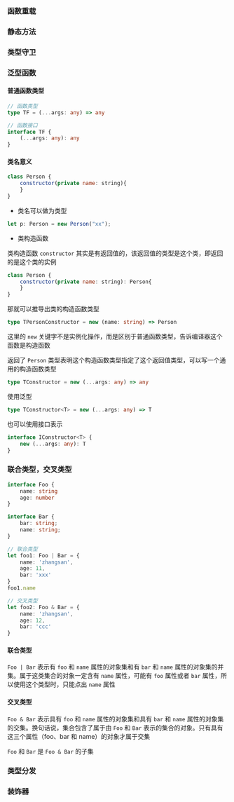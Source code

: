 ### 函数重载

### 静态方法

### 类型守卫

### 泛型函数

#### 普通函数类型

```typescript
// 函数类型
type TF = (...args: any) => any

// 函数接口
interface TF {
    (...args: any): any
}
```

#### 类名意义

```javascript
class Person {
    constructor(private name: string){
    }
}
```

- 类名可以做为类型

```javascript
let p: Person = new Person("xx");
```

- 类构造函数

类构造函数 `constructor` 其实是有返回值的，该返回值的类型是这个类，即返回的是这个类的实例

```javascript
class Person {
    constructor(private name: string): Person{
    }
}
```

那就可以推导出类的构造函数类型

```typescript
type TPersonConstructor = new (name: string) => Person
```

这里的 `new` 关键字不是实例化操作，而是区别于普通函数类型，告诉编译器这个函数是构造函数

返回了 `Person` 类型表明这个构造函数类型指定了这个返回值类型，可以写一个通用的构造函数类型

```typescript
type TConstructor = new (...args: any) => any
```
使用泛型

```typescript
type TConstructor<T> = new (...args: any) => T
```

也可以使用接口表示

```typescript
interface IConstructor<T> {
    new (...args: any): T
}
```

### 联合类型，交叉类型

```typescript
interface Foo {
    name: string
    age: number
}

interface Bar {
    bar: string;
    name: string;
}

// 联合类型
let foo1: Foo | Bar = {
    name: 'zhangsan',
    age: 11,
    bar: 'xxx'
}
foo1.name

// 交叉类型
let foo2: Foo & Bar = {
    name: 'zhangsan',
    age: 12,
    bar: 'ccc'
}
```

#### 联合类型
`Foo | Bar` 表示有 `foo` 和 `name` 属性的对象集和有 `bar` 和 `name` 属性的对象集的并集。属于这类集合的对象一定含有 `name` 属性，可能有 `foo` 属性或者 `bar` 属性，所以使用这个类型时，只能点出 `name` 属性

#### 交叉类型

`Foo & Bar` 表示具有 `foo` 和 `name` 属性的对象集和具有 `bar` 和 `name` 属性的对象集的交集。换句话说，集合包含了属于由 `Foo` 和 `Bar` 表示的集合的对象。只有具有这三个属性（foo、bar 和 name）的对象才属于交集

`Foo` 和 `Bar` 是 `Foo & Bar` 的子集

### 类型分发

### 装饰器